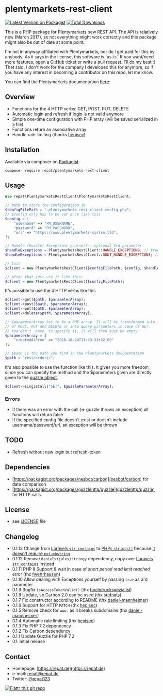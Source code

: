 # plentymarkets-rest-client

[![Latest Version on Packagist](https://img.shields.io/packagist/v/repat/plentymarkets-rest-client.svg?style=flat-square)](https://packagist.org/packages/repat/plentymarkets-rest-client)
[![Total Downloads](https://img.shields.io/packagist/dt/repat/plentymarkets-rest-client.svg?style=flat-square)](https://packagist.org/packages/repat/plentymarkets-rest-client)

This is a PHP package for Plentymarkets new REST API. The API is relatively new (March 2017), so not everything might work correctly and this package might also be out of date at some point.

I'm not in anyway affiliated with Plentymarkets, nor do I get paid for this by anybody. As it says in the license, this software is 'as-is'. If you want/need more features, open a GitHub ticket or write a pull request. I'll do my best :) That said, I don't work for the company I developed this for anymore, so if you have any interest in becoming a contributor on this repo, let me know.

You can find the Plentymarkets documentation [here](https://developers.plentymarkets.com/):

## Overview

* Functions for the 4 HTTP verbs: GET, POST, PUT, DELETE
* Automatic login and refresh if login is not valid anymore
* Simple one-time configuration with PHP array (will be saved serialized in a file)
* Functions return an associative array
* Handle rate limiting (thanks [hepisec](http://github.com/hepisec))

## Installation

Available via composer on [Packagist](https://packagist.org/packages/repat/plentymarkets-rest-client):

`composer require repat/plentymarkets-rest-client`

## Usage

```php
use repat\PlentymarketsRestClient\PlentymarketsRestClient;

// path to store the configuration in
$configFilePath = ".plentymarkets-rest-client.config.php";
// $config only has to be set once like this
$config = [
    "username" => "PM_USERNAME",
    "password" => "PM_PASSWORD",
    "url" => "https://www.plentymarkets-system.tld",
];

// Handle (Guzzle) Exceptions yourself - optional 3rd parameter
$handleExceptions = PlentymarketsRestClient::HANDLE_EXCEPTIONS; // true
$handleExceptions = PlentymarketsRestClient::DONT_HANDLE_EXCEPTIONS; // false (default)

// Init
$client = new PlentymarketsRestClient($configFilePath, $config, $handleExceptions);

// After that just use it like this:
$client = new PlentymarketsRestClient($configFilePath);
```

It's possible to use the 4 HTTP verbs like this

```php
$client->get($path, $parameterArray);
$client->post($path, $parameterArray);
$client->put($path, $parameterArray);
$client->delete($path, $parameterArray);

// $parameterArray has to be a PHP array. It will be transformed into JSON automatically in case
// of POST, PUT and DELETE or into query parameters in case of GET.
// You don't _have_ to specify it, it will then just be empty
$parameterArray = [
    "createdAtFrom" => "2016-10-24T13:33:23+02:00"
];

// $path is the path you find in the Plentymarkets documentation
$path = "rest/orders/";
```

It's also possible to use the function like this. It gives you more freedom, since
you can specify the method and the $parameters given are directly given to the [guzzle
object](http://docs.guzzlephp.org/en/latest/quickstart.html).

```php
$client->singleCall("GET", $guzzleParameterArray);
```

### Errors

* If there was an error with the call (=> guzzle throws an exception) all functions will return false
* If the specified config file doesn't exist or doesn't include username/password/url, an exception will be thrown

## TODO

* Refresh without new login but refresh-token

## Dependencies

* [https://packagist.org/packages/nesbot/carbon](nesbot/carbon) for date comparison
* [https://packagist.org/packages/guzzlehttp/guzzle](guzzlehttp/guzzle) for HTTP calls.

## License

* see [LICENSE](https://github.com/repat/plentymarkets-rest-client/blob/master/LICENSE) file

## Changelog

* 0.1.13 Change from [Laravels `str_contains`](https://github.com/laravel/framework/blob/8.x/src/Illuminate/Support/Str.php#L181) to [PHPs `stripos()`](https://www.php.net/manual/de/function.stripos.php) because [it doesn't require `ext-mbstring`](https://github.com/repat/plentymarkets-rest-client/pull/16#issuecomment-880731813)
* 0.1.12 Remove `danielstjules/stringy` dependency, copy over [Laravels `str_contains`](https://github.com/laravel/framework/blob/8.x/src/Illuminate/Support/Str.php#L181) instead
* 0.1.11 PHP 8 Support & wait in case of _short period read limit reached_ error (thx [fwehrhausen](https://github.com/repat/plentymarkets-rest-client/pull/15))
* 0.1.10 Allow dealing with Exceptions yourself by passing `true` as 3rd parameter
* 0.1.9 Bugfix `isAccessTokenValid()` (thx [hochdruckspezialist](https://github.com/repat/plentymarkets-rest-client/pull/14))
* 0.1.8 Update, so Carbon 2.0 can be used (thx [stefnats](https://github.com/repat/plentymarkets-rest-client/pull/12))
* 0.1.7 Fix constructor according to README (thx [daniel-mannheimer](https://github.com/repat/plentymarkets-rest-client/pull/11))
* 0.1.6 Support for HTTP `PATCH` (thx [hepisec](https://github.com/repat/plentymarkets-rest-client/pull/10))
* 0.1.5 Remove check for `www.` as it breaks subdomains (thx [daniel-mannheimer](https://github.com/repat/plentymarkets-rest-client/pull/9))
* 0.1.4 Automatic rate limiting (thx [hepisec](https://github.com/repat/plentymarkets-rest-client/pull/8))
* 0.1.3 Fix PHP 7.2 dependency
* 0.1.2 Fix Carbon dependency
* 0.1.1 Update Guzzle for PHP 7.2
* 0.1 initial release

## Contact

* Homepage: [https://repat.de](https://repat.de)
* e-mail: repat@repat.de
* Twitter: [@repat123](https://twitter.com/repat123 "repat123 on twitter")

[![Flattr this git repo](http://api.flattr.com/button/flattr-badge-large.png)](https://flattr.com/submit/auto?user_id=repat&url=https://github.com/repat/plentymarkets-rest-client&title=plentymarkets-rest-client&language=&tags=github&category=software)
